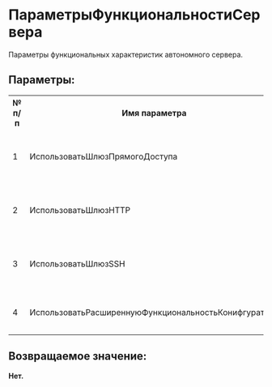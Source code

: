 ﻿
<h1>ПараметрыФункциональностиСервера</h1>
<p class="funcdesc">Параметры функциональных характеристик автономного сервера.<br /></p><h2>Параметры:</h2><table>
<tr>
  <th height="16" width="10%"><b>№ п/п</b></th>
  <th height="16" width="20%"><b>Имя параметра</b></th>
  <th height="16" width="10%"><b>Обязательный</b></th>
  <th height="16" width="20%"><b>Тип параметра</b></th>
  <th height="16" width="40%"><b>Описание</b></th>	
</tr><tr>
  <td >1</td>
  <td >ИспользоватьШлюзПрямогоДоступа</td>
  <td >Нет</td>
  <td >Булево, Неопределено</td>
  <td >использовать доступ
по протоколу TCP/IP (прямое подключение).</td>	
</tr><tr>
  <td >2</td>
  <td >ИспользоватьШлюзHTTP</td>
  <td >Нет</td>
  <td >Булево, Неопределено</td>
  <td >использовать доступ к автономному серверу по протоколу HTTP.</td>	
</tr><tr>
  <td >3</td>
  <td >ИспользоватьШлюзSSH</td>
  <td >Нет</td>
  <td >Булево, Неопределено</td>
  <td >использовать доступ к автономному серверу по протоколу SSH.</td>	
</tr><tr>
  <td >4</td>
  <td >ИспользоватьРасширеннуюФункциональностьКонифгуратора</td>
  <td >Нет</td>
  <td >Булево, Неопределено</td>
  <td >использовать расширенную
функциональность Конфигуратора.
</td>	
</tr></table><h2>Возвращаемое значение:</h2>
<b>Нет. </b><br />
